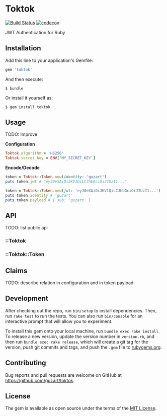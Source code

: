 # Toktok

[![Build Status](https://travis-ci.org/guzart/toktok.svg?branch=master)](https://travis-ci.org/guzart/toktok)
[![codecov](https://codecov.io/gh/guzart/toktok/branch/master/graph/badge.svg)](https://codecov.io/gh/guzart/toktok)


JWT Authentication for Ruby

## Installation

Add this line to your application's Gemfile:

```ruby
gem 'toktok'
```

And then execute:

    $ bundle

Or install it yourself as:

    $ gem install toktok

## Usage

TODO: Improve

**Configuration**

```ruby
Toktok.algorithm = 'HS256'
Toktok.secret_key = ENV['MY_SECRET_KEY']
```

**Encode/Decode**

```ruby
token = Toktok::Token.new(identity: 'guzart')
puts token.jwt # 'eyJ0eXAiOiJKV1QiLCJhbGciOiJIUzI1...'

token = Toktok::Token.new(jwt: 'eyJ0eXAiOiJKV1QiLCJhbGciOiJIUzI1...')
puts token.identity # 'guzart'
puts token.payload # { sub: 'guzart' }
```

## API

TODO: list public api

### ::Toktok

### ::Toktok::Token

## Claims

TODO: describe relation in configuration and in token payload

## Development

After checking out the repo, run `bin/setup` to install dependencies. Then, run `rake test` to run the tests. You can also run `bin/console` for an interactive prompt that will allow you to experiment.

To install this gem onto your local machine, run `bundle exec rake install`. To release a new version, update the version number in `version.rb`, and then run `bundle exec rake release`, which will create a git tag for the version, push git commits and tags, and push the `.gem` file to [rubygems.org](https://rubygems.org).

## Contributing

Bug reports and pull requests are welcome on GitHub at https://github.com/guzart/toktok.

## License

The gem is available as open source under the terms of the [MIT License](http://opensource.org/licenses/MIT).

